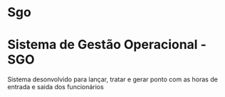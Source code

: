 # Sgo
<h1>Sistema de Gestão Operacional - SGO</h1>
<p>Sistema desonvolvido para lançar, tratar e gerar ponto com as horas de entrada e saida dos funcionários</p>
